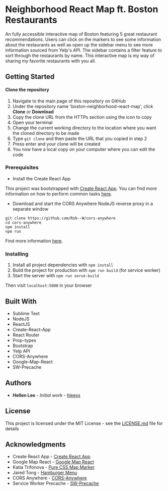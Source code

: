 # Neighborhood React Map ft. Boston Restaurants

An fully accessible interactive map of Boston featuring 5 great restaurant recommendations. Users can click on the markers to see some information about the restaurants as well as open up the sidebar menu to see more information sourced from Yelp's API. The sidebar contains a filter feature to sort through the restaurants by name. This interactive map is my way of sharing my favorite restaurants with you all.

## Getting Started

#### Clone the repository

1. Navigate to the main page of this repository on GitHub
2. Under the repository name 'boston-neighborhood-react-map', click **Clone** or **Download**
3. Copy the clone URL from the HTTPs section using the icon to copy
4. Open your terminal
5. Change the current working directory to the location where you want the cloned directory to be made
6. Type `git clone` and then paste the URL that you copied in step 2
7. Press enter and your clone will be created
8. You now have a local copy on your computer where you can edit the code

### Prerequisites

* Install the Create React App

This project was bootstrapped with [Create React App](https://github.com/facebookincubator/create-react-app). You can find more information on how to perform common tasks [here](https://github.com/facebookincubator/create-react-app/blob/master/packages/react-scripts/template/README.md).


* Download and start the CORS Anywhere NodeJS reverse proxy in a separate window

```
git clone https://github.com/Rob--W/cors-anywhere
cd cors-anywhere
npm install
npm run
```

Find more information [here](https://github.com/Rob--W/cors-anywhere).

### Installing

1. Install all project dependencies with `npm install`
2. Build the project for production with `npm run build` (for service worker)
3. Start the server with `npm run serve-build`

Then visit `localhost:5000` in your browser

## Built With

* Sublime Text
* NodeJS
* ReactJS
* Create-React-App
* React Router
* Prop-types
* Bootstrap
* Yelp API
* CORS-Anywhere
* Google-Map-React
* SW-Precache

## Authors

* **Hellen Lee** - *Initial work* - [hleexx](https://github.com/hleexx)

## License

This project is licensed under the MIT License - see the [LICENSE.md](LICENSE.md) file for details

## Acknowledgments

* Create React App - [Create React App](https://github.com/facebookincubator/create-react-app)
* Google Map React - [Google Map React](https://www.npmjs.com/package/google-map-react)
* Katia Trifonova - [Pure CSS Map Marker](https://codepen.io/katia-trifonova/pen/zwZgdx)
* Jared Tong - [Hamburger Menu](https://jaredtong.com/how-to-code-a-hamburger-menu/)
* CORS Anywhere - [CORS-Anywhere](https://github.com/Rob--W/cors-anywhere)
* Service Worker Precache - [SW-Precache](https://github.com/GoogleChromeLabs/sw-precache#methods)